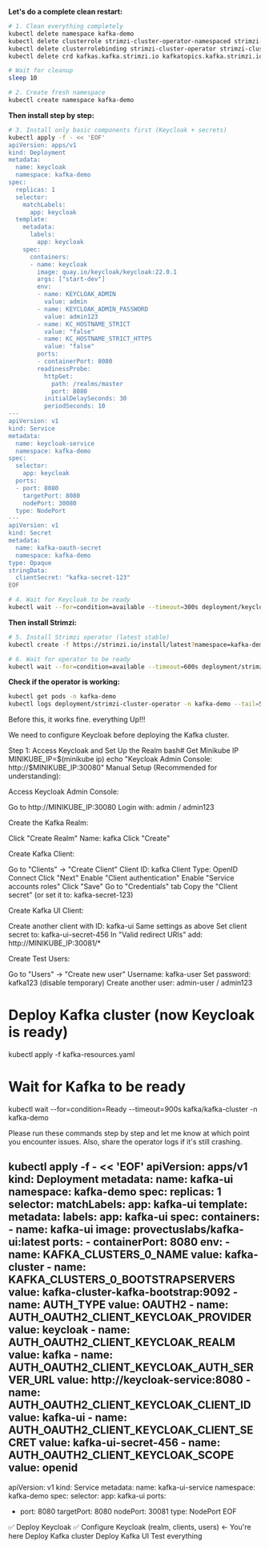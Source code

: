 **Let's do a complete clean restart:**

```bash
# 1. Clean everything completely
kubectl delete namespace kafka-demo
kubectl delete clusterrole strimzi-cluster-operator-namespaced strimzi-cluster-operator-global strimzi-cluster-operator-watched strimzi-cluster-operator-leader-election strimzi-entity-operator strimzi-kafka-broker strimzi-kafka-client --ignore-not-found=true
kubectl delete clusterrolebinding strimzi-cluster-operator strimzi-cluster-operator-kafka-broker-delegation strimzi-cluster-operator-kafka-client-delegation --ignore-not-found=true
kubectl delete crd kafkas.kafka.strimzi.io kafkatopics.kafka.strimzi.io kafkausers.kafka.strimzi.io kafkaconnects.kafka.strimzi.io kafkaconnectors.kafka.strimzi.io kafkamirrormakers.kafka.strimzi.io kafkamirrormaker2s.kafka.strimzi.io kafkabridges.kafka.strimzi.io kafkarebalances.kafka.strimzi.io kafkanodepools.kafka.strimzi.io strimzipodsets.core.strimzi.io --ignore-not-found=true

# Wait for cleanup
sleep 10

# 2. Create fresh namespace
kubectl create namespace kafka-demo
```

**Then install step by step:**

```bash
# 3. Install only basic components first (Keycloak + secrets)
kubectl apply -f - << 'EOF'
apiVersion: apps/v1
kind: Deployment
metadata:
  name: keycloak
  namespace: kafka-demo
spec:
  replicas: 1
  selector:
    matchLabels:
      app: keycloak
  template:
    metadata:
      labels:
        app: keycloak
    spec:
      containers:
      - name: keycloak
        image: quay.io/keycloak/keycloak:22.0.1
        args: ["start-dev"]
        env:
        - name: KEYCLOAK_ADMIN
          value: admin
        - name: KEYCLOAK_ADMIN_PASSWORD
          value: admin123
        - name: KC_HOSTNAME_STRICT
          value: "false"
        - name: KC_HOSTNAME_STRICT_HTTPS
          value: "false"
        ports:
        - containerPort: 8080
        readinessProbe:
          httpGet:
            path: /realms/master
            port: 8080
          initialDelaySeconds: 30
          periodSeconds: 10
---
apiVersion: v1
kind: Service
metadata:
  name: keycloak-service
  namespace: kafka-demo
spec:
  selector:
    app: keycloak
  ports:
  - port: 8080
    targetPort: 8080
    nodePort: 30080
  type: NodePort
---
apiVersion: v1
kind: Secret
metadata:
  name: kafka-oauth-secret
  namespace: kafka-demo
type: Opaque
stringData:
  clientSecret: "kafka-secret-123"
EOF

# 4. Wait for Keycloak to be ready
kubectl wait --for=condition=available --timeout=300s deployment/keycloak -n kafka-demo
```

**Then install Strimzi:**

```bash
# 5. Install Strimzi operator (latest stable)
kubectl create -f https://strimzi.io/install/latest?namespace=kafka-demo -n kafka-demo

# 6. Wait for operator to be ready
kubectl wait --for=condition=available --timeout=600s deployment/strimzi-cluster-operator -n kafka-demo
```

**Check if the operator is working:**

```bash
kubectl get pods -n kafka-demo
kubectl logs deployment/strimzi-cluster-operator -n kafka-demo --tail=50
```



Before this, it works fine. everything Up!!!


We need to configure Keycloak before deploying the Kafka cluster.


Step 1: Access Keycloak and Set Up the Realm
bash# Get Minikube IP
MINIKUBE_IP=$(minikube ip)
echo "Keycloak Admin Console: http://$MINIKUBE_IP:30080"
Manual Setup (Recommended for understanding):

Access Keycloak Admin Console:

Go to http://MINIKUBE_IP:30080
Login with: admin / admin123


Create the Kafka Realm:

Click "Create Realm"
Name: kafka
Click "Create"


Create Kafka Client:

Go to "Clients" → "Create Client"
Client ID: kafka
Client Type: OpenID Connect
Click "Next"
Enable "Client authentication"
Enable "Service accounts roles"
Click "Save"
Go to "Credentials" tab
Copy the "Client secret" (or set it to: kafka-secret-123)


Create Kafka UI Client:

Create another client with ID: kafka-ui
Same settings as above
Set client secret to: kafka-ui-secret-456
In "Valid redirect URIs" add: http://MINIKUBE_IP:30081/*


Create Test Users:

Go to "Users" → "Create new user"
Username: kafka-user
Set password: kafka123 (disable temporary)
Create another user: admin-user / admin123



# Deploy Kafka cluster (now Keycloak is ready)
kubectl apply -f kafka-resources.yaml

# Wait for Kafka to be ready
kubectl wait --for=condition=Ready --timeout=900s kafka/kafka-cluster -n kafka-demo



Please run these commands step by step and let me know at which point you encounter issues. Also, share the operator logs if it's still crashing.




kubectl apply -f - << 'EOF'
apiVersion: apps/v1
kind: Deployment
metadata:
  name: kafka-ui
  namespace: kafka-demo
spec:
  replicas: 1
  selector:
    matchLabels:
      app: kafka-ui
  template:
    metadata:
      labels:
        app: kafka-ui
    spec:
      containers:
      - name: kafka-ui
        image: provectuslabs/kafka-ui:latest
        ports:
        - containerPort: 8080
        env:
        - name: KAFKA_CLUSTERS_0_NAME
          value: kafka-cluster
        - name: KAFKA_CLUSTERS_0_BOOTSTRAPSERVERS
          value: kafka-cluster-kafka-bootstrap:9092
        - name: AUTH_TYPE
          value: OAUTH2
        - name: AUTH_OAUTH2_CLIENT_KEYCLOAK_PROVIDER
          value: keycloak
        - name: AUTH_OAUTH2_CLIENT_KEYCLOAK_REALM
          value: kafka
        - name: AUTH_OAUTH2_CLIENT_KEYCLOAK_AUTH_SERVER_URL
          value: http://keycloak-service:8080
        - name: AUTH_OAUTH2_CLIENT_KEYCLOAK_CLIENT_ID
          value: kafka-ui
        - name: AUTH_OAUTH2_CLIENT_KEYCLOAK_CLIENT_SECRET
          value: kafka-ui-secret-456
        - name: AUTH_OAUTH2_CLIENT_KEYCLOAK_SCOPE
          value: openid
---
apiVersion: v1
kind: Service
metadata:
  name: kafka-ui-service
  namespace: kafka-demo
spec:
  selector:
    app: kafka-ui
  ports:
  - port: 8080
    targetPort: 8080
    nodePort: 30081
  type: NodePort
EOF


✅ Deploy Keycloak
✅ Configure Keycloak (realm, clients, users) ← You're here
Deploy Kafka cluster
Deploy Kafka UI
Test everything